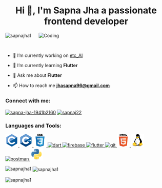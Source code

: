 <h1 align="center">Hi 👋, I'm Sapna Jha a passionate frontend developer</h1>
<!-- <h3 align="center">A passionate frontend developer from India</h3> -->
<img align="right" alt="Coding" width="400" src="https://user-images.githubusercontent.com/59734313/157189039-c09b3e38-9f42-42c0-ab54-14f1574190a7.gif">
<!-- <img aligh="right" alt="Coding" width="400" src="https://miro.medium.com/v2/resize:fit:3200/1*vkfI4nFNheC5v0p7wzDtGg.gif"> -->

<p align="left"> <img src="https://komarev.com/ghpvc/?username=sapnajha1&label=Profile%20views&color=0e75b6&style=flat" alt="sapnajha1" /> </p>

<p align="left"> <a href="https://twitter.com/" target="blank"><img src="https://img.shields.io/twitter/follow/?logo=twitter&style=for-the-badge" alt="" /></a> </p>

- 🔭 I’m currently working on [etc_AI](https://github.com/sapnajha1/Etc_Ai2/tree/master)

- 🌱 I’m currently learning **Flutter**

- 💬 Ask me about **Flutter**

- 📫 How to reach me **jhasapna96@gmail.com**

<h3 align="left">Connect with me:</h3>
<p align="left">
<a href="https://linkedin.com/in/sapna-jha-1941b2160" target="blank"><img align="center" src="https://raw.githubusercontent.com/rahuldkjain/github-profile-readme-generator/master/src/images/icons/Social/linked-in-alt.svg" alt="sapna-jha-1941b2160" height="30" width="40" /></a>
<a href="https://www.codechef.com/users/sapnaj22" target="blank"><img align="center" src="https://cdn.jsdelivr.net/npm/simple-icons@3.1.0/icons/codechef.svg" alt="sapnaj22" height="30" width="40" /></a>
</p>

<h3 align="left">Languages and Tools:</h3>
<p align="left"> <a href="https://www.cprogramming.com/" target="_blank" rel="noreferrer"> <img src="https://raw.githubusercontent.com/devicons/devicon/master/icons/c/c-original.svg" alt="c" width="40" height="40"/> </a> <a href="https://www.w3schools.com/cpp/" target="_blank" rel="noreferrer"> <img src="https://raw.githubusercontent.com/devicons/devicon/master/icons/cplusplus/cplusplus-original.svg" alt="cplusplus" width="40" height="40"/> </a> <a href="https://www.w3schools.com/css/" target="_blank" rel="noreferrer"> <img src="https://raw.githubusercontent.com/devicons/devicon/master/icons/css3/css3-original-wordmark.svg" alt="css3" width="40" height="40"/> </a> <a href="https://dart.dev" target="_blank" rel="noreferrer"> <img src="https://www.vectorlogo.zone/logos/dartlang/dartlang-icon.svg" alt="dart" width="40" height="40"/> </a> <a href="https://firebase.google.com/" target="_blank" rel="noreferrer"> <img src="https://www.vectorlogo.zone/logos/firebase/firebase-icon.svg" alt="firebase" width="40" height="40"/> </a> <a href="https://flutter.dev" target="_blank" rel="noreferrer"> <img src="https://www.vectorlogo.zone/logos/flutterio/flutterio-icon.svg" alt="flutter" width="40" height="40"/> </a> <a href="https://git-scm.com/" target="_blank" rel="noreferrer"> <img src="https://www.vectorlogo.zone/logos/git-scm/git-scm-icon.svg" alt="git" width="40" height="40"/> </a> <a href="https://www.w3.org/html/" target="_blank" rel="noreferrer"> <img src="https://raw.githubusercontent.com/devicons/devicon/master/icons/html5/html5-original-wordmark.svg" alt="html5" width="40" height="40"/> </a> <a href="https://www.linux.org/" target="_blank" rel="noreferrer"> <img src="https://raw.githubusercontent.com/devicons/devicon/master/icons/linux/linux-original.svg" alt="linux" width="40" height="40"/> </a> <a href="https://postman.com" target="_blank" rel="noreferrer"> <img src="https://www.vectorlogo.zone/logos/getpostman/getpostman-icon.svg" alt="postman" width="40" height="40"/> </a> <a href="https://www.python.org" target="_blank" rel="noreferrer"> <img src="https://raw.githubusercontent.com/devicons/devicon/master/icons/python/python-original.svg" alt="python" width="40" height="40"/> </a> </p>

<p><img align="left" src="https://github-readme-stats.vercel.app/api/top-langs?username=sapnajha1&show_icons=true&locale=en&layout=compact" alt="sapnajha1" /></p>

<p>&nbsp;<img align="center" src="https://github-readme-stats.vercel.app/api?username=sapnajha1&show_icons=true&locale=en" alt="sapnajha1" /></p>

<p><img align="center" src="https://github-readme-streak-stats.herokuapp.com/?user=sapnajha1&" alt="sapnajha1" /></p>
